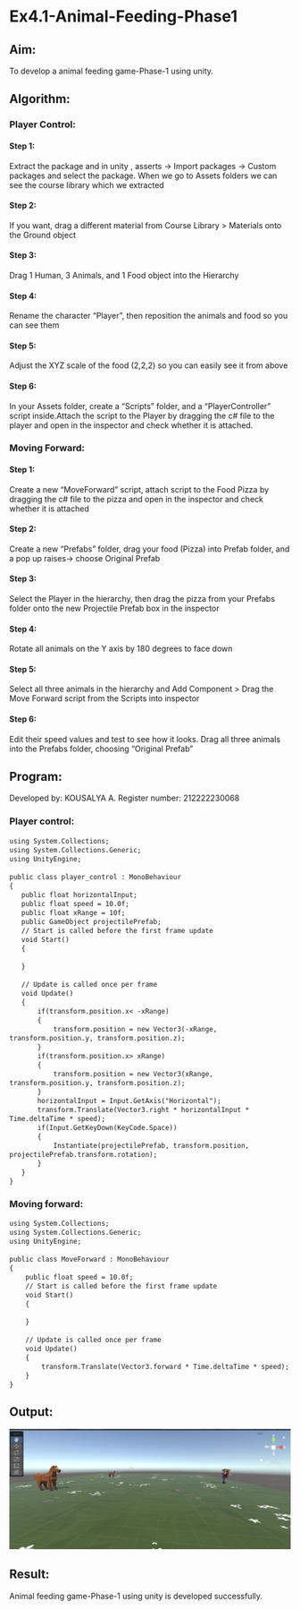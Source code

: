 # Ex4.1-Animal-Feeding-Phase1
## Aim:
To develop a animal feeding game-Phase-1 using unity.

## Algorithm:
### Player Control:
#### Step 1: 
Extract the package and in unity , asserts -> Import packages -> Custom packages and select the package. When we go to Assets folders we can see the course library which we extracted

#### Step 2: 
If you want, drag a different material from Course Library > Materials onto the Ground object

#### Step 3: 
Drag 1 Human, 3 Animals, and 1 Food object into the Hierarchy

#### Step 4: 
Rename the character “Player”, then reposition the animals and food so you can see them

#### Step 5: 
Adjust the XYZ scale of the food (2,2,2) so you can easily see it from above

#### Step 6: 
In your Assets folder, create a “Scripts” folder, and a “PlayerController” script inside.Attach the script to the Player by dragging the c# file to the player and open in the inspector and check whether it is attached.

### Moving Forward:
#### Step 1: 
Create a new “MoveForward” script, attach script to the Food Pizza by dragging the c# file to the pizza and open in the inspector and check whether it is attached

#### Step 2: 
Create a new “Prefabs” folder, drag your food (Pizza) into Prefab folder, and a pop up raises-> choose Original Prefab

#### Step 3: 
Select the Player in the hierarchy, then drag the pizza from your Prefabs folder onto the new Projectile Prefab box in the inspector

#### Step 4: 
Rotate all animals on the Y axis by 180 degrees to face down

#### Step 5: 
Select all three animals in the hierarchy and Add Component > Drag the Move Forward script from the Scripts into inspector

#### Step 6: 
Edit their speed values and test to see how it looks. Drag all three animals into the Prefabs folder, choosing “Original Prefab”

## Program:
 Developed by: KOUSALYA A.
 Register number: 212222230068
 ### Player control:
 ```
using System.Collections;
using System.Collections.Generic;
using UnityEngine;

public class player_control : MonoBehaviour
{
    public float horizontalInput;
    public float speed = 10.0f;
    public float xRange = 10f;
    public GameObject projectilePrefab;
    // Start is called before the first frame update
    void Start()
    {
        
    }

    // Update is called once per frame
    void Update()
    {
        if(transform.position.x< -xRange)
        {
            transform.position = new Vector3(-xRange, transform.position.y, transform.position.z);
        }
        if(transform.position.x> xRange)
        {
            transform.position = new Vector3(xRange, transform.position.y, transform.position.z);
        }
        horizontalInput = Input.GetAxis("Horizontal");
        transform.Translate(Vector3.right * horizontalInput * Time.deltaTime * speed);
        if(Input.GetKeyDown(KeyCode.Space))
        {
            Instantiate(projectilePrefab, transform.position, projectilePrefab.transform.rotation);
        }
    }
}
```
### Moving forward:
```
using System.Collections;
using System.Collections.Generic;
using UnityEngine;

public class MoveForward : MonoBehaviour
{
    public float speed = 10.0f;
    // Start is called before the first frame update
    void Start()
    {
        
    }

    // Update is called once per frame
    void Update()
    {
        transform.Translate(Vector3.forward * Time.deltaTime * speed);
    }
}
```
## Output:
![alt text](image-1.png)

## Result:
Animal feeding game-Phase-1 using unity is developed successfully.
